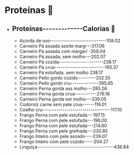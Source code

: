 # Proteínas :ox:

 - ## Proteínas-------------Calorias :muscle:

    - Açorda de ovo----------------------------108.02
    - Carneiro Pá assada azeite  marg---317.06
    - Carneiro Pá assada com margari -308.04
    - Carneiro Pá assada, sem molho---202.07
    - Carneiro Pá cozida----------------------238.17
    - Carneiro Pá crua-------------------------195.37
    - Carneiro Pá estufada, sem molho 238.17
    - Carneiro Peito gordo cozido---------332.55
    - Carneiro Peito gordo cru--------------395.65
    - Carneiro Perna gorda ass molho---285.26
    - Carneiro Perna gorda crua-----------276.16
    - Carneiro Perna gorda est molho---339.05
    - Codorniz carne sem pele crua------119.01
    - Coelho cru----------------------------------117.10
    - Frango Perna com pele estufada---197.15
    - Frango Perna com pele estufada---196.00
    - Frango Perna com pele estufada---214.60
    - Frango Perna com pele grelhada---230.85
    - Frango Inteiro com pele assado----239.07
    - Frango Inteiro com pele cozido-----204.27
    - Linguiça--------------------------------------436.84
